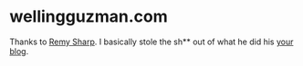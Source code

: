 wellingguzman.com
=================
Thanks to [Remy Sharp](https://github.com/remy). I basically stole the sh** out of what he did his [your blog](https://github.com/remy/remysharp.com).
